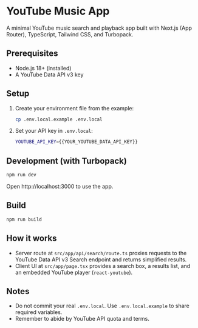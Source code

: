# YouTube Music App

A minimal YouTube music search and playback app built with Next.js (App Router), TypeScript, Tailwind CSS, and Turbopack.

## Prerequisites
- Node.js 18+ (installed)
- A YouTube Data API v3 key

## Setup
1. Create your environment file from the example:
   ```bash
   cp .env.local.example .env.local
   ```
2. Set your API key in `.env.local`:
   ```bash
   YOUTUBE_API_KEY={{YOUR_YOUTUBE_DATA_API_KEY}}
   ```

## Development (with Turbopack)
```bash
npm run dev
```
Open http://localhost:3000 to use the app.

## Build
```bash
npm run build
```

## How it works
- Server route at `src/app/api/search/route.ts` proxies requests to the YouTube Data API v3 Search endpoint and returns simplified results.
- Client UI at `src/app/page.tsx` provides a search box, a results list, and an embedded YouTube player (`react-youtube`).

## Notes
- Do not commit your real `.env.local`. Use `.env.local.example` to share required variables.
- Remember to abide by YouTube API quota and terms.
